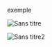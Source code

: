 exemple

![Sans titre](https://github.com/fk-crafter/html-css-js-other/assets/127132293/6c3fa034-2745-4a09-b750-1344dbc60b48)

![Sans titre2](https://github.com/fk-crafter/html-css-js-other/assets/127132293/600e69d5-0c16-44fe-9653-60a8c61940e2)

